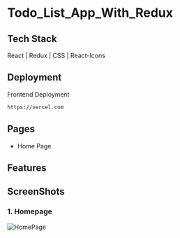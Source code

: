 # Todo_List_App_With_Redux

## Tech Stack
 React | Redux | CSS | React-Icons

## Deployment

Frontend Deployment
```bash
https://vercel.com
```

## Pages

-   Home Page


## Features

## ScreenShots

### 1. Homepage
![HomePage](https://github.com/nitinkondhari03/ECOMMERCE/assets/107460712/c4db0240-482c-45d0-bad9-97f3f8fdbd3a)



